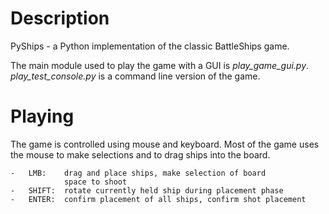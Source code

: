 # Description

PyShips - a Python implementation of the classic BattleShips game.

The main module used to play the game with a GUI is 
*play_game_gui.py*. *play_test_console.py* is a command line
version of the game.

# Playing

The game is controlled using mouse and keyboard. Most of the
game uses the mouse to make selections and to drag ships
into the board. 

	-	LMB:	drag and place ships, make selection of board 
				space to shoot
	-	SHIFT: 	rotate currently held ship during placement phase
	-	ENTER: 	confirm placement of all ships, confirm shot placement
